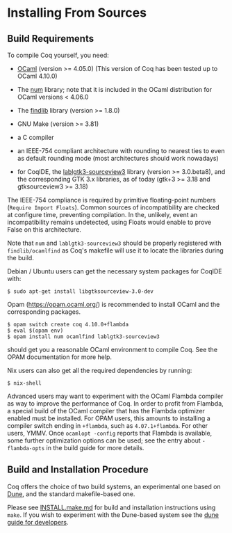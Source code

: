 Installing From Sources
=======================

Build Requirements
------------------

To compile Coq yourself, you need:

- [OCaml](https://ocaml.org/) (version >= 4.05.0)
  (This version of Coq has been tested up to OCaml 4.10.0)

- The [num](https://github.com/ocaml/num) library; note that it is
  included in the OCaml distribution for OCaml versions < 4.06.0

- The [findlib](http://projects.camlcity.org/projects/findlib.html) library (version >= 1.8.0)

- GNU Make (version >= 3.81)

- a C compiler

- an IEEE-754 compliant architecture with rounding to nearest
  ties to even as default rounding mode (most architectures
  should work nowadays)

- for CoqIDE, the
  [lablgtk3-sourceview3](https://github.com/garrigue/lablgtk) library
  (version >= 3.0.beta8), and the corresponding GTK 3.x libraries, as
  of today (gtk+3 >= 3.18 and gtksourceview3 >= 3.18)

The IEEE-754 compliance is required by primitive floating-point
numbers (`Require Import Floats`). Common sources of incompatibility
are checked at configure time, preventing compilation. In the,
unlikely, event an incompatibility remains undetected, using Floats
would enable to prove False on this architecture.

Note that `num` and `lablgtk3-sourceview3` should be properly
registered with `findlib/ocamlfind` as Coq's makefile will use it to
locate the libraries during the build.

Debian / Ubuntu users can get the necessary system packages for
CoqIDE with:

    $ sudo apt-get install libgtksourceview-3.0-dev

Opam (https://opam.ocaml.org/) is recommended to install OCaml and
the corresponding packages.

    $ opam switch create coq 4.10.0+flambda
    $ eval $(opam env)
    $ opam install num ocamlfind lablgtk3-sourceview3

should get you a reasonable OCaml environment to compile Coq. See the
OPAM documentation for more help.

Nix users can also get all the required dependencies by running:

    $ nix-shell

Advanced users may want to experiment with the OCaml Flambda
compiler as way to improve the performance of Coq. In order to
profit from Flambda, a special build of the OCaml compiler that has
the Flambda optimizer enabled must be installed. For OPAM users,
this amounts to installing a compiler switch ending in `+flambda`,
such as `4.07.1+flambda`. For other users, YMMV. Once `ocamlopt -config`
reports that Flambda is available, some further optimization options
can be used; see the entry about `-flambda-opts` in the build guide
for more details.

Build and Installation Procedure
--------------------------------

Coq offers the choice of two build systems, an experimental one based
on [Dune](https://github.com/ocaml/dune), and the standard
makefile-based one.

Please see [INSTALL.make.md](dev/doc/INSTALL.make.md) for build and
installation instructions using `make`. If you wish to experiment with
the Dune-based system see the [dune guide for
developers](dev/doc/build-system.dune.md).
